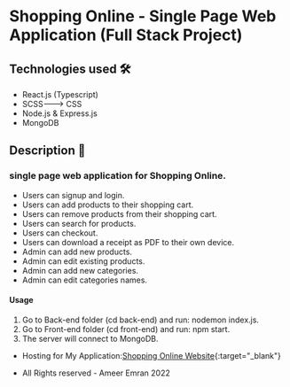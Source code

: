 # Shopping Online - Single Page Web Application (Full Stack Project)

## Technologies used 🛠️

- React.js (Typescript)
- SCSS---> CSS
- Node.js & Express.js
- MongoDB

## Description 📝

### single page web application for Shopping Online.

- Users can signup and login.
- Users can add products to their shopping cart.
- Users can remove products from their shopping cart.
- Users can search for products.
- Users can checkout.
- Users can download a receipt as PDF to their own device.
- Admin can add new products.
- Admin can edit existing products.
- Admin can add new categories.
- Admin can edit categories names.

#### Usage

1. Go to Back-end folder (cd back-end) and run: nodemon index.js.
2. Go to Front-end folder (cd front-end) and run: npm start.
3. The server will connect to MongoDB.

- Hosting for My Application:[Shopping Online Website](https://shopping-online-project.herokuapp.com/login){:target="\_blank"}

- All Rights reserved - Ameer Emran 2022
